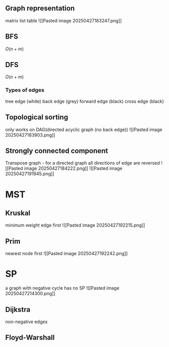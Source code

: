 ## Graph representation
matrix 
list
table
![[Pasted image 20250427183247.png]]
## BFS
$O(n+m)$

## DFS
$O(n+m)$

### Types of edges
tree edge (white)
back edge (grey)
forward edge (black)
cross edge (black)

## Topological sorting
only works on DAG(directed acyclic graph (no back edge))
![[Pasted image 20250427183903.png]]

## Strongly connected component 
Transpose graph - for a directed graph all directions of edge are reversed
![[Pasted image 20250427184222.png]]
![[Pasted image 20250427191945.png]]
# MST
## Kruskal
minimum weight edge first
![[Pasted image 20250427192215.png]]

## Prim
nearest node first
![[Pasted image 20250427192242.png]]
# SP
a graph with negative cycle has no SP
![[Pasted image 20250427214300.png]]
## Dijkstra 
non-negative edges
## Floyd-Warshall